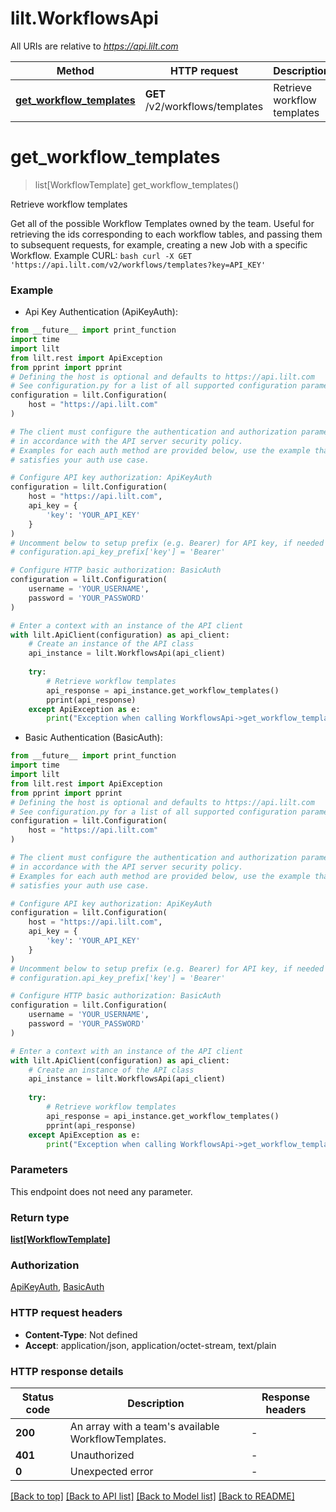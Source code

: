 # lilt.WorkflowsApi

All URIs are relative to *https://api.lilt.com*

Method | HTTP request | Description
------------- | ------------- | -------------
[**get_workflow_templates**](WorkflowsApi.md#get_workflow_templates) | **GET** /v2/workflows/templates | Retrieve workflow templates


# **get_workflow_templates**
> list[WorkflowTemplate] get_workflow_templates()

Retrieve workflow templates

Get all of the possible Workflow Templates owned by the team. Useful for retrieving the ids corresponding to each workflow tables, and passing them to subsequent requests, for example, creating a new Job with a specific Workflow. Example CURL: ```bash curl -X GET 'https://api.lilt.com/v2/workflows/templates?key=API_KEY' ``` 

### Example

* Api Key Authentication (ApiKeyAuth):
```python
from __future__ import print_function
import time
import lilt
from lilt.rest import ApiException
from pprint import pprint
# Defining the host is optional and defaults to https://api.lilt.com
# See configuration.py for a list of all supported configuration parameters.
configuration = lilt.Configuration(
    host = "https://api.lilt.com"
)

# The client must configure the authentication and authorization parameters
# in accordance with the API server security policy.
# Examples for each auth method are provided below, use the example that
# satisfies your auth use case.

# Configure API key authorization: ApiKeyAuth
configuration = lilt.Configuration(
    host = "https://api.lilt.com",
    api_key = {
        'key': 'YOUR_API_KEY'
    }
)
# Uncomment below to setup prefix (e.g. Bearer) for API key, if needed
# configuration.api_key_prefix['key'] = 'Bearer'

# Configure HTTP basic authorization: BasicAuth
configuration = lilt.Configuration(
    username = 'YOUR_USERNAME',
    password = 'YOUR_PASSWORD'
)

# Enter a context with an instance of the API client
with lilt.ApiClient(configuration) as api_client:
    # Create an instance of the API class
    api_instance = lilt.WorkflowsApi(api_client)
    
    try:
        # Retrieve workflow templates
        api_response = api_instance.get_workflow_templates()
        pprint(api_response)
    except ApiException as e:
        print("Exception when calling WorkflowsApi->get_workflow_templates: %s\n" % e)
```

* Basic Authentication (BasicAuth):
```python
from __future__ import print_function
import time
import lilt
from lilt.rest import ApiException
from pprint import pprint
# Defining the host is optional and defaults to https://api.lilt.com
# See configuration.py for a list of all supported configuration parameters.
configuration = lilt.Configuration(
    host = "https://api.lilt.com"
)

# The client must configure the authentication and authorization parameters
# in accordance with the API server security policy.
# Examples for each auth method are provided below, use the example that
# satisfies your auth use case.

# Configure API key authorization: ApiKeyAuth
configuration = lilt.Configuration(
    host = "https://api.lilt.com",
    api_key = {
        'key': 'YOUR_API_KEY'
    }
)
# Uncomment below to setup prefix (e.g. Bearer) for API key, if needed
# configuration.api_key_prefix['key'] = 'Bearer'

# Configure HTTP basic authorization: BasicAuth
configuration = lilt.Configuration(
    username = 'YOUR_USERNAME',
    password = 'YOUR_PASSWORD'
)

# Enter a context with an instance of the API client
with lilt.ApiClient(configuration) as api_client:
    # Create an instance of the API class
    api_instance = lilt.WorkflowsApi(api_client)
    
    try:
        # Retrieve workflow templates
        api_response = api_instance.get_workflow_templates()
        pprint(api_response)
    except ApiException as e:
        print("Exception when calling WorkflowsApi->get_workflow_templates: %s\n" % e)
```

### Parameters
This endpoint does not need any parameter.

### Return type

[**list[WorkflowTemplate]**](WorkflowTemplate.md)

### Authorization

[ApiKeyAuth](../README.md#ApiKeyAuth), [BasicAuth](../README.md#BasicAuth)

### HTTP request headers

 - **Content-Type**: Not defined
 - **Accept**: application/json, application/octet-stream, text/plain

### HTTP response details
| Status code | Description | Response headers |
|-------------|-------------|------------------|
**200** | An array with a team&#39;s available WorkflowTemplates. |  -  |
**401** | Unauthorized |  -  |
**0** | Unexpected error |  -  |

[[Back to top]](#) [[Back to API list]](../README.md#documentation-for-api-endpoints) [[Back to Model list]](../README.md#documentation-for-models) [[Back to README]](../README.md)

